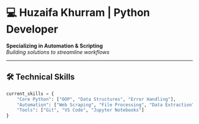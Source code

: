 # 💻 Huzaifa Khurram | Python Developer

**Specializing in Automation & Scripting**  
*Building solutions to streamline workflows*

---

## 🛠️ Technical Skills
```python
current_skills = {
    "Core Python": ["OOP", "Data Structures", "Error Handling"],
    "Automation": ["Web Scraping", "File Processing", "Data Extraction"],
    "Tools": ["Git", "VS Code", "Jupyter Notebooks"]
}
